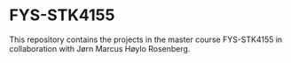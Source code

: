 # FYS-STK4155
This repository contains the projects in the master course FYS-STK4155 in collaboration with Jørn Marcus Høylo Rosenberg.

